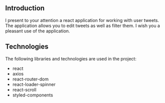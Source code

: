 ## Introduction

I present to your attention a react application for working with user tweets.
The application allows you to edit tweets as well as filter them. I wish you a
pleasant use of the application.

## Technologies

The following libraries and technologies are used in the project:

- react
- axios
- react-router-dom
- react-loader-spinner
- react-scroll
- styled-components
